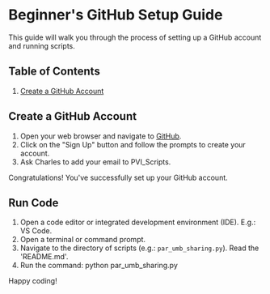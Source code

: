 # Beginner's GitHub Setup Guide

This guide will walk you through the process of setting up a GitHub account and running scripts.

## Table of Contents

1. [Create a GitHub Account](#create-a-github-account)

## Create a GitHub Account

1. Open your web browser and navigate to [GitHub](https://github.com/).
2. Click on the "Sign Up" button and follow the prompts to create your account.
3. Ask Charles to add your email to PVI_Scripts.

Congratulations! You've successfully set up your GitHub account.

## Run Code

1. Open a code editor or integrated development environment (IDE). E.g.: VS Code.
2. Open a terminal or command prompt.
3. Navigate to the directory of scripts (e.g.: `par_umb_sharing.py`). Read the 'README.md'.
4. Run the command: python par_umb_sharing.py

Happy coding!
